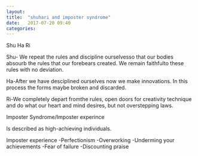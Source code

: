```yaml
---
layout: 
title:  "shuhari and imposter syndrome"
date:   2017-07-20 09:40
categories: 
---
```




Shu Ha Ri

Shu- We repeat the rules and discipline ourselvesso that our bodies 
absourb the rules that our forebears created. We remain faithfulto these 
rules with no deviation.

Ha-After we have desciplined ourselves now we make innovations. In this 
process the forms maybe broken and discarded.

Ri-We completely depart fromthe rules, open doors for creativity technique 
and do what our heart and mind desires, but not overstepping laws.


Imposter Syndrome/Imposter experince

Is described as high-achieving individuals.

Imposter experience
-Perfectionism
-Overworking
-Underming your achievements
-Fear of failure
-Discounting praise
